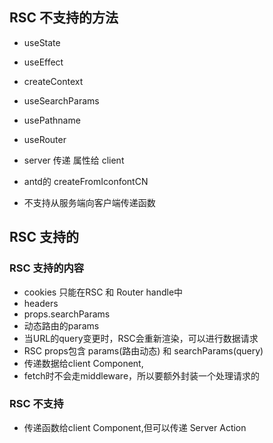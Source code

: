 ## RSC 不支持的方法

- useState
- useEffect
- createContext


- useSearchParams
- usePathname
- useRouter

- server 传递 属性给 client
- antd的 createFromIconfontCN
- 不支持从服务端向客户端传递函数

## RSC 支持的

[//]: # (- useCallback)

### RSC 支持的内容

- cookies 只能在RSC 和 Router handle中
- headers
- props.searchParams
- 动态路由的params
- 当URL的query变更时，RSC会重新渲染，可以进行数据请求
- RSC props包含 params(路由动态) 和 searchParams(query)
- 传递数据给client Component,
- fetch时不会走middleware，所以要额外封装一个处理请求的

### RSC 不支持
- 传递函数给client Component,但可以传递 Server Action
